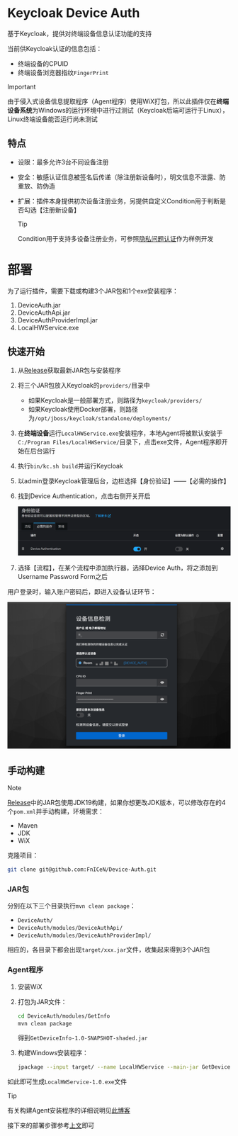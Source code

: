 # Keycloak Device Auth

基于Keycloak，提供对终端设备信息认证功能的支持

当前供Keycloak认证的信息包括：

- 终端设备的CPUID
- 终端设备浏览器指纹`FingerPrint`

> [!IMportant]
>
> 由于侵入式设备信息提取程序（Agent程序）使用WiX打包，所以此插件仅在**终端设备系统**为Windows的运行环境中进行过测试（Keycloak后端可运行于Linux），Linux终端设备能否运行尚未测试

## 特点

- 设限：最多允许3台不同设备注册

- 安全：敏感认证信息被签名后传递（除注册新设备时），明文信息不泄露、防重放、防伪造

- 扩展：插件本身提供初次设备注册业务，另提供自定义Condition用于判断是否勾选【注册新设备】

  > [!TIP]
  >
  > Condition用于支持多设备注册业务，可参照[隐私问题认证](https://github.com/FnICeN/keycloak-plugin)作为样例开发

# 部署

为了运行插件，需要下载或构建3个JAR包和1个exe安装程序：

1. DeviceAuth.jar
2. DeviceAuthApi.jar
3. DeviceAuthProviderImpl.jar
4. LocalHWService.exe

## 快速开始

1. 从[Release](https://github.com/FnICeN/Device-Auth/releases)获取最新JAR包与安装程序

2. 将三个JAR包放入Keycloak的`providers/`目录中

   - 如果Keycloak是一般部署方式，则路径为`keycloak/providers/`
   - 如果Keycloak使用Docker部署，则路径为`/opt/jboss/keycloak/standalone/deployments/`

3. 在**终端设备**运行`LocalHWService.exe`安装程序，本地Agent将被默认安装于`C:/Program Files/LocalHWService/`目录下，点击exe文件，Agent程序即开始在后台运行

4. 执行`bin/kc.sh build`并运行Keycloak

5. 以admin登录Keycloak管理后台，边栏选择【身份验证】——【必需的操作】

6. 找到Device Authentication，点击右侧开关开启

   ![1758809092544](static/1758809092544.png)

7. 选择【流程】，在某个流程中添加执行器，选择Device Auth，将之添加到Username Password Form之后

用户登录时，输入账户密码后，即进入设备认证环节：

![1758809672039](static/1758809672039.png)

## 手动构建

> [!NOTE]
>
> [Release](https://github.com/FnICeN/Device-Auth/releases)中的JAR包使用JDK19构建，如果你想更改JDK版本，可以修改存在的4个`pom.xml`并手动构建，环境需求：
>
> - Maven
> - JDK
> - WiX

克隆项目：

```bash
git clone git@github.com:FnICeN/Device-Auth.git
```

### JAR包

分别在以下三个目录执行`mvn clean package`：

- `DeviceAuth/`
- `DeviceAuth/modules/DeviceAuthApi/`
- `DeviceAuth/modules/DeviceAuthProviderImpl/`

相应的，各目录下都会出现`target/xxx.jar`文件，收集起来得到3个JAR包

### Agent程序

1. 安装WiX

2. 打包为JAR文件：

   ```bash
   cd DeviceAuth/modules/GetInfo
   mvn clean package
   ```

   得到`GetDeviceInfo-1.0-SNAPSHOT-shaded.jar`

3. 构建Windows安装程序：

   ```bash
   jpackage --input target/ --name LocalHWService --main-jar GetDeviceInfo-1.0-SNAPSHOT-shaded.jar --main-class org.example.LocalHardwareService --type exe --vendor "<NAME>" --description "<DESCRIBE>"
   ```

如此即可生成`LocalHWService-1.0.exe`文件

> [!TIP]
>
> 有关构建Agent安装程序的详细说明见[此博客](https://blog.fnicen.top/posts/%E5%B0%86java%E9%A1%B9%E7%9B%AE%E6%89%93%E5%8C%85%E4%B8%BA%E5%8F%AF%E6%89%A7%E8%A1%8C%E6%96%87%E4%BB%B6/)

接下来的部署步骤参考[上文](#快速开始)即可